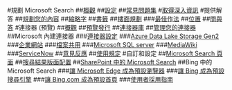 #規劃 Microsoft Search
##[概觀](overview-microsoft-search.md)
##[設定](setup-microsoft-search.md)
##[常見問題集](faqs.md)
#[取得深入資訊](get-insights.md)
#提供解答
##[規劃您的內容](plan-your-content.md)
##[縮略字](manage-acronyms.md)
##[書籤](manage-bookmarks.md)
##[樓面規劃](manage-floorplans.md)
###[最佳作法](floorplans-bestpractices.md)
##[位置](manage-locations.md)
##[問與答](manage-qas.md)
#連接器 (預覽)
##[概觀](connectors-overview.md)
##[預覽發行](connectors-preview.md)
##[連接器庫](connectors-gallery.md)
##[管理您的連接器](manage-connector.md)
##Microsoft 內建連接器
###[連接器設定](configure-connector.md)
###[Azure Data Lake Storage Gen2](azure-data-lake-connector.md)
###[企業網站](enterprise-web-connector.md)
###[檔案共用](file-share-connector.md)
###[Microsoft SQL server](MSSQL-connector.md)
###[MediaWiki](mediawiki-connector.md)
###[ServiceNow](servicenow-connector.md)
##[意見反應](connectors-feedback.md)
##[使用規定](terms-of-use.md)
#自訂和設定
##[Microsoft Search 頁面](customize-search-page.md)
##[搜尋結果版面配置](customize-results-layout.md)
##[SharePoint 中的 Microsoft Search](get-started-search-in-sharepoint-online.md)
##Bing 中的 Microsoft Search
###[讓 Microsoft Edge 成為預設瀏覽器](set-default-browser.md)
###[讓 Bing 成為預設搜尋引擎](set-default-search-engine.md)
###[讓 Bing.com 成為預設首頁](set-default-homepage.md)
###[使用者採用指南](user-adoption-guide.md)
